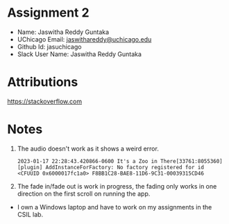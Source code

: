 # Assignment 2

- Name: Jaswitha Reddy Guntaka
- UChicago Email: jaswithareddy@uchicago.edu
- Github Id: jasuchicago
- Slack User Name: Jaswitha Reddy Guntaka

# Attributions

https://stackoverflow.com

# Notes

1. The audio doesn't work as it shows a weird error. 
    ```
    2023-01-17 22:28:43.420866-0600 It's a Zoo in There[33761:8055360] [plugin] AddInstanceForFactory: No factory registered for id <CFUUID 0x6000017fc1a0> F8BB1C28-BAE8-11D6-9C31-00039315CD46
    ```
2. The fade in/fade out is work in progress, the fading only works in one direction on the first scroll on running the app.



* I own a Windows laptop and have to work on my assignments in the CSIL lab.
